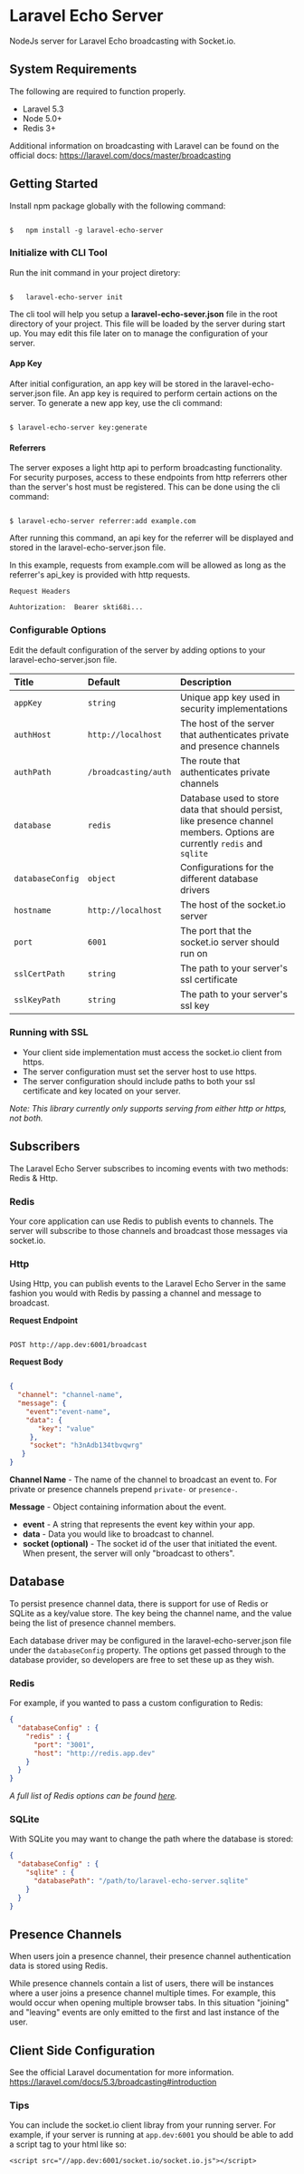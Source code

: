 # Laravel Echo Server

NodeJs server for Laravel Echo broadcasting with Socket.io.

## System Requirements

The following are required to function properly.

*   Laravel 5.3
*   Node 5.0+
*   Redis 3+

Additional information on broadcasting with Laravel can be found on the
official docs: <https://laravel.com/docs/master/broadcasting>

## Getting Started

Install npm package globally with the following command:

``` shell

$   npm install -g laravel-echo-server

```

### Initialize with CLI Tool

Run the init command in your project diretory:

``` shell

$   laravel-echo-server init

```

The cli tool will help you setup a **laravel-echo-sever.json** file in the root directory of your project. This file will be loaded by the server during start up. You may edit this file later on to manage the configuration of your server.

#### App Key

After initial configuration, an app key will be stored in the laravel-echo-server.json file. An app key is required to perform certain actions on the server. To generate a new app key, use the cli command:

``` shell

$ laravel-echo-server key:generate

```

#### Referrers

The server exposes a light http api to perform broadcasting functionality. For security purposes, access to these endpoints from http referrers other than the server's host must be registered. This can be done using the cli command:

``` shell

$ laravel-echo-server referrer:add example.com

```

After running this command, an api key for the referrer will be displayed and stored in the laravel-echo-server.json file.

In this example, requests from example.com will be allowed as long as the referrer's api_key is provided with http requests.

``` http
Request Headers

Auhtorization:  Bearer skti68i...

```

### Configurable Options

Edit the default configuration of the server by adding options to your laravel-echo-server.json file.


| Title          | Default        | Description |
| :------------- | :------------- | :-----------|
| `appKey`       | `string`       | Unique app key used in security implementations |
| `authHost`     | `http://localhost` | The host of the server that authenticates private and presence channels  |
| `authPath`     | `/broadcasting/auth` | The route that authenticates private channels  |
| `database`     | `redis`        | Database used to store data that should persist, like presence channel members. Options are currently `redis` and `sqlite` |
| `databaseConfig` |  `object`    |  Configurations for the different database drivers |
| `hostname`     | `http://localhost` | The host of the socket.io server |
| `port`         | `6001`         | The port that the socket.io server should run on |
| `sslCertPath`  | `string`       | The path to your server's ssl certificate |
| `sslKeyPath`   | `string`       | The path to your server's ssl key |

### Running with SSL

*   Your client side implementation must access the socket.io client from https.
*   The server configuration must set the server host to use https.
*   The server configuration should include paths to both your ssl certificate and key located on your server.

*Note: This library currently only supports serving from either http or https, not both.*

## Subscribers
The Laravel Echo Server subscribes to incoming events with two methods: Redis & Http.

### Redis

 Your core application can use Redis to publish events to channels. The server will subscribe to those channels and broadcast those messages via socket.io.

 ### Http

Using Http, you can publish events to the Laravel Echo Server in the same fashion you would with Redis by passing a channel and message to broadcast.

**Request Endpoint**

``` http

POST http://app.dev:6001/broadcast

```

**Request Body**

``` json

{
  "channel": "channel-name",
  "message": {
    "event":"event-name",
    "data": {
       "key": "value"
     },
     "socket": "h3nAdb134tbvqwrg"
   }
}

```

**Channel Name** - The name of the channel to broadcast an event to. For private or presence channels prepend `private-` or `presence-`.

 **Message** - Object containing information about the event.
 *   **event** - A string that represents the event key within your app.
 *   **data** - Data you would like to broadcast to channel.
 *   **socket (optional)** - The socket id of the user that initiated the event. When present, the server will only "broadcast to others".

## Database

To persist presence channel data, there is support for use of Redis or SQLite as a key/value store. The key being the channel name, and the value being the list of presence channel members.

Each database driver may be configured in the laravel-echo-server.json file under the `databaseConfig` property. The options get passed through to the database provider, so developers are free to set these up as they wish.

### Redis
For example, if you wanted to pass a custom configuration to Redis:

``` json
{
  "databaseConfig" : {
    "redis" : {
      "port": "3001",
      "host": "http://redis.app.dev"
    }
  }
}

```
*A full list of Redis options can be found [here](https://github.com/luin/ioredis/blob/master/API.md#new-redisport-host-options).*

### SQLite
With SQLite you may want to change the path where the database is stored:

``` json
{
  "databaseConfig" : {
    "sqlite" : {
      "databasePath": "/path/to/laravel-echo-server.sqlite"
    }
  }
}

```

## Presence Channels

When users join a presence channel, their presence channel authentication data is stored using Redis.

While presence channels contain a list of users, there will be instances where a user joins a presence channel multiple times. For example, this would occur when opening multiple browser tabs. In this situation "joining" and "leaving" events are only emitted to the first and last instance of the user.

## Client Side Configuration

See the official Laravel documentation for more information. <https://laravel.com/docs/5.3/broadcasting#introduction>

### Tips

You can include the socket.io client libray from your running server. For example, if your server is running at `app.dev:6001` you should be able to
add a script tag to your html like so:

`<script src="//app.dev:6001/socket.io/socket.io.js"></script>`
